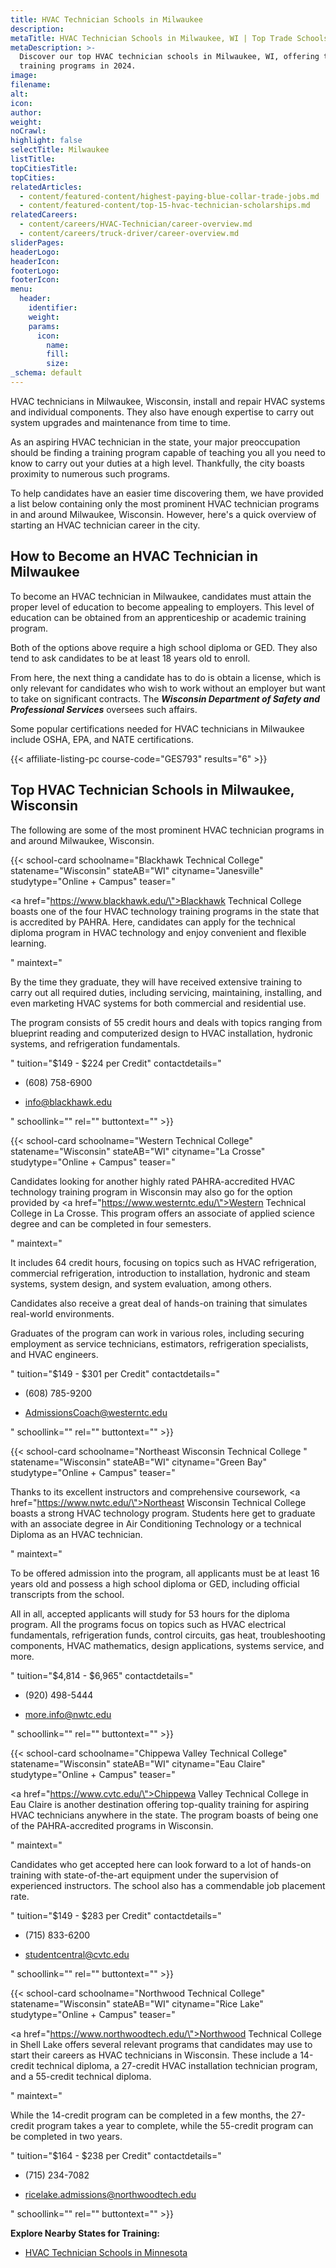```yaml
---
title: HVAC Technician Schools in Milwaukee
description:
metaTitle: HVAC Technician Schools in Milwaukee, WI | Top Trade Schools
metaDescription: >-
  Discover our top HVAC technician schools in Milwaukee, WI, offering the best
  training programs in 2024.
image:
filename:
alt:
icon:
author:
weight:
noCrawl:
highlight: false
selectTitle: Milwaukee
listTitle:
topCitiesTitle:
topCities:
relatedArticles:
  - content/featured-content/highest-paying-blue-collar-trade-jobs.md
  - content/featured-content/top-15-hvac-technician-scholarships.md
relatedCareers:
  - content/careers/HVAC-Technician/career-overview.md
  - content/careers/truck-driver/career-overview.md
sliderPages:
headerLogo:
headerIcon:
footerLogo:
footerIcon:
menu:
  header:
    identifier:
    weight:
    params:
      icon:
        name:
        fill:
        size:
_schema: default
---
```

HVAC technicians in Milwaukee, Wisconsin, install and repair HVAC systems and individual components. They also have enough expertise to carry out system upgrades and maintenance from time to time.

As an aspiring HVAC technician in the state, your major preoccupation should be finding a training program capable of teaching you all you need to know to carry out your duties at a high level. Thankfully, the city boasts proximity to numerous such programs.

To help candidates have an easier time discovering them, we have provided a list below containing only the most prominent HVAC technician programs in and around Milwaukee, Wisconsin. However, here's a quick overview of starting an HVAC technician career in the city.

## **How to Become an HVAC Technician in Milwaukee**

To become an HVAC technician in Milwaukee, candidates must attain the proper level of education to become appealing to employers. This level of education can be obtained from an apprenticeship or academic training program.

Both of the options above require a high school diploma or GED. They also tend to ask candidates to be at least 18 years old to enroll.

From here, the next thing a candidate has to do is obtain a license, which is only relevant for candidates who wish to work without an employer but want to take on significant contracts. The ***Wisconsin Department of Safety and Professional Services*** oversees such affairs.

Some popular certifications needed for HVAC technicians in Milwaukee include OSHA, EPA, and NATE certifications.

{{< affiliate-listing-pc course-code="GES793" results="6" >}}

## **Top HVAC Technician Schools in Milwaukee, Wisconsin**

The following are some of the most prominent HVAC technician programs in and around Milwaukee, Wisconsin.

{{< school-card schoolname="Blackhawk Technical College" statename="Wisconsin" stateAB="WI" cityname="Janesville" studytype="Online + Campus" teaser="<p><a href=\"https://www.blackhawk.edu/\">Blackhawk Technical College</a> boasts one of the four HVAC technology training programs in the state that is accredited by PAHRA. Here, candidates can apply for the technical diploma program in HVAC technology and enjoy convenient and flexible learning.</p>" maintext="<p>By the time they graduate, they will have received extensive training to carry out all required duties, including servicing, maintaining, installing, and even marketing HVAC systems for both commercial and residential use.</p><p>The program consists of 55 credit hours and deals with topics ranging from blueprint reading and computerized design to HVAC installation, hydronic systems, and refrigeration fundamentals.</p>" tuition="$149 - $224 per Credit" contactdetails="<ul><li><p>(608) 758-6900</p></li><li><p>info@blackhawk.edu</p></li></ul>" schoollink="" rel="" buttontext="" >}}

{{< school-card schoolname="Western Technical College" statename="Wisconsin" stateAB="WI" cityname="La Crosse" studytype="Online + Campus" teaser="<p>Candidates looking for another highly rated PAHRA-accredited HVAC technology training program in Wisconsin may also go for the option provided by <a href=\"https://www.westerntc.edu/\">Western Technical College</a> in La Crosse. This program offers an associate of applied science degree and can be completed in four semesters.</p>" maintext="<p>It includes 64 credit hours, focusing on topics such as HVAC refrigeration, commercial refrigeration, introduction to installation, hydronic and steam systems, system design, and system evaluation, among others.</p><p>Candidates also receive a great deal of hands-on training that simulates real-world environments.</p><p>Graduates of the program can work in various roles, including securing employment as service technicians, estimators, refrigeration specialists, and HVAC engineers.</p>" tuition="$149 - $301 per Credit" contactdetails="<ul><li><p>(608) 785-9200</p></li><li><p>AdmissionsCoach@westerntc.edu</p></li></ul>" schoollink="" rel="" buttontext="" >}}

{{< school-card schoolname="Northeast Wisconsin Technical College " statename="Wisconsin" stateAB="WI" cityname="Green Bay" studytype="Online + Campus" teaser="<p>Thanks to its excellent instructors and comprehensive coursework, <a href=\"https://www.nwtc.edu/\">Northeast Wisconsin Technical College</a> boasts a strong HVAC technology program. Students here get to graduate with an associate degree in Air Conditioning Technology or a technical Diploma as an HVAC technician.</p>" maintext="<p>To be offered admission into the program, all applicants must be at least 16 years old and possess a high school diploma or GED, including official transcripts from the school.</p><p>All in all, accepted applicants will study for 53 hours for the diploma program. All the programs focus on topics such as HVAC electrical fundamentals, refrigeration funds, control circuits, gas heat, troubleshooting components, HVAC mathematics, design applications, systems service, and more.</p>" tuition="$4,814 - $6,965" contactdetails="<ul><li><p>(920) 498-5444</p></li><li><p>more.info@nwtc.edu</p></li></ul>" schoollink="" rel="" buttontext="" >}}

{{< school-card schoolname="Chippewa Valley Technical College" statename="Wisconsin" stateAB="WI" cityname="Eau Claire" studytype="Online + Campus" teaser="<p><a href=\"https://www.cvtc.edu/\">Chippewa Valley Technical College</a> in Eau Claire is another destination offering top-quality training for aspiring HVAC technicians anywhere in the state. The program boasts of being one of the PAHRA-accredited programs in Wisconsin.</p>" maintext="<p>Candidates who get accepted here can look forward to a lot of hands-on training with state-of-the-art equipment under the supervision of experienced instructors. The school also has a commendable job placement rate.</p>" tuition="$149 - $283 per Credit" contactdetails="<ul><li><p>(715) 833-6200</p></li><li><p>studentcentral@cvtc.edu</p></li></ul>" schoollink="" rel="" buttontext="" >}}

{{< school-card schoolname="Northwood Technical College" statename="Wisconsin" stateAB="WI" cityname="Rice Lake" studytype="Online + Campus" teaser="<p><a href=\"https://www.northwoodtech.edu/\">Northwood Technical College</a> in Shell Lake offers several relevant programs that candidates may use to start their careers as HVAC technicians in Wisconsin. These include a 14-credit technical diploma, a 27-credit HVAC installation technician program, and a 55-credit technical diploma.</p>" maintext="<p>While the 14-credit program can be completed in a few months, the 27-credit program takes a year to complete, while the 55-credit program can be completed in two years.</p>" tuition="$164 - $238 per Credit" contactdetails="<ul><li><p>(715) 234-7082</p></li><li><p>ricelake.admissions@northwoodtech.edu</p></li></ul>" schoollink="" rel="" buttontext="" >}}

**Explore Nearby States for Training:**

* [HVAC Technician Schools in Minnesota](https://toptradeschools.com/near-you/hvac/minnesota/)<br>